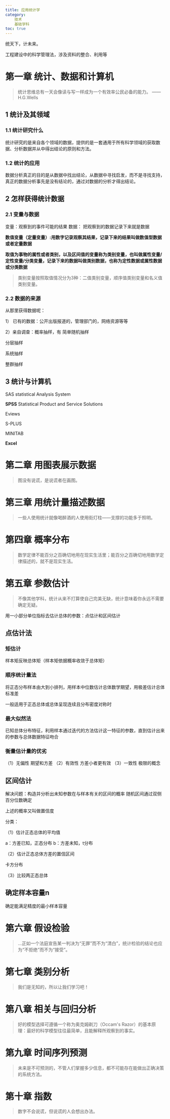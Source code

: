 ```yaml
---
title: 应用统计学
category:
    技术
    基础学科
toc: true
---
```

统天下，计未来。


工程建设中的科学管理法，涉及资料的整合、利用等

<!--more-->

# 第一章 统计、数据和计算机
> 统计思维总有一天会像读与写一样成为一个有效率公民必备的能力。
>  —— H.G.Wells

## 1 统计及其领域
### 1.1 统计研究什么
统计研究的是来自各个领域的数据，提供的是一套通用于所有科学领域的获取数据、分析数据并从中得出结论的原则和方法。

### 1.2 统计的应用
数据分析真正的目的是从数据中找出结论，从数据中寻找启发，而不是寻找支持，真正的数据分析事先是没有结论的，通过对数据的分析才得出结论。

## 2 怎样获得统计数据
### 2.1 变量与数据
变量：观察到的事件可能的结果
数据： 把观察到的数据记录下来就是数据

**数值变量（定量变量）:用数字记录观察其结果，记录下来的结果叫做数值型数据或者定量数据**

**取值为事物的属性或者类别，以及区间值的变量称为类别变量，也叫做属性变量/定性变量/分类变量，记录下来的数据叫做类别数据，也称为定性数据或属性数据或分类数据**
> 类别变量按照取值情况分为3种：二值类别变量，顺序值类别变量和名义值类别变量。

### 2.2 数据的来源
从那里获得数据呢：

1） 已有的数据：公开出版报道的，管理部门的，网络资源等等

2）亲自调查：概率抽样，有
简单随机抽样

分层抽样

系统抽样

整群抽样

## 3 统计与计算机
SAS statistical Analysis System

**SPSS** Statistical Product and Service Solutions

Eviews

S-PLUS

MINITAB

**Excel**

# 第二章 用图表展示数据
> 图没有说谎，是说谎者在画图。

# 第三章 用统计量描述数据
> 一些人使用统计就像喝醉酒的人使用街灯柱——支撑的功能多于照明。

# 第四章 概率分布
> 数学定律不能百分之百确切地用在现实生活里；能百分之百确切地用数学定律描述的，就不是现实生活。

# 第五章 参数估计
> 不像其他学科，统计从来不打算使自己完美无缺，统计意味着你永远不需要确定无疑。

用一小部分单位指标去估计总体的参数：点估计和区间估计

## 点估计法
### 矩估计
样本矩反映总体矩（样本矩依据概率收敛于总体矩）

### 顺序统计量法
将正态分布样本由大到小排列，用样本中位数估计总体数学期望，用极差估计总体标准差

一般适用于正态总体或总体呈现连续且分布密度对称时
### 最大似然法
已知总体分布特征，利用样本通过迭代的方法估计这一特征的参数，直到估计出来的参数与总体数据特征吻合

### 衡量估计量的优劣
（1）无偏性
期望和方差
（2）有效性
方差小者更有效
（3）一致性
极限的概念

## 区间估计
解决问题：构造并分析出未知参数在与样本有关的区间的概率
随机区间通过双侧百分位数确定

上述的概率又叫做置信度

分类：

（1）估计正态总体的平均值

a：方差已知，正态分布
b：方差未知，t分布

（2）估计正态总体方差的置信区间

卡方分布

（3）比较两正态总体

## 确定样本容量n
确定能满足精度的最小样本容量

# 第六章 假设检验
> ...正如一个法庭宣告某一判决为“无罪”而不为“清白”，统计检验的结论也应为“不拒绝”而不为“接受”。



# 第七章 类别分析
> 我们是无知的，所以让我们学习吧！

# 第八章 相关与回归分析
> 好的模型选择可遵循一个称为奥克姆剃刀（Occam's Razor）的基本原理：最好的科学模型往往最简单，且能解释所观察到的事实。

# 第九章 时间序列预测
> 未来是不可预测的，不管人们掌握多少信息，都不可能存在能做出正确决策的系统方法。

# 第十章 指数
> 数字不会说谎，但说谎的人会想出办法。
